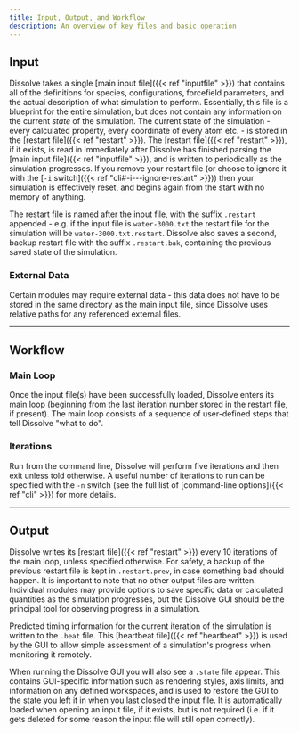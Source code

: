 ```yaml
---
title: Input, Output, and Workflow
description: An overview of key files and basic operation
---
```


## Input

Dissolve takes a single [main input file]({{< ref "inputfile" >}}) that contains all of the definitions for species, configurations, forcefield parameters, and the actual description of what simulation to perform. Essentially, this file is a blueprint for the entire simulation, but does not contain any information on the current _state_ of the simulation. The current state of the simulation - every calculated property, every coordinate of every atom etc. - is stored in the [restart file]({{< ref "restart" >}}). The [restart file]({{< ref "restart" >}}), if it exists, is read in immediately after Dissolve has finished parsing the [main input file]({{< ref "inputfile" >}}), and is written to periodically as the simulation progresses. If you remove your restart file (or choose to ignore it with the [`-i` switch]({{< ref "cli#-i---ignore-restart" >}})) then your simulation is effectively reset, and begins again from the start with no memory of anything.

The restart file is named after the input file, with the suffix `.restart` appended - e.g. if the input file is `water-3000.txt` the restart file for the simulation will be `water-3000.txt.restart`. Dissolve also saves a second, backup restart file with the suffix `.restart.bak`, containing the previous saved state of the simulation.

### External Data

Certain modules may require external data - this data does not have to be stored in the same directory as the main input file, since Dissolve uses relative paths for any referenced external files.

* * *

## Workflow

### Main Loop

Once the input file(s) have been successfully loaded, Dissolve enters its main loop (beginning from the last iteration number stored in the restart file, if present). The main loop consists of a sequence of user-defined steps that tell Dissolve "what to do".

### Iterations

Run from the command line, Dissolve will perform five iterations and then exit unless told otherwise. A useful number of iterations to run can be specified with the `-n` switch (see the full list of [command-line options]({{< ref "cli" >}}) for more details.

* * *

## Output

Dissolve writes its [restart file]({{< ref "restart" >}}) every 10 iterations of the main loop, unless specified otherwise. For safety, a backup of the previous restart file is kept in `.restart.prev`, in case something bad should happen. It is important to note that no other output files are written. Individual modules may provide options to save specific data or calculated quantities as the simulation progresses, but the Dissolve GUI should be the principal tool for observing progress in a simulation.

Predicted timing information for the current iteration of the simulation is written to the `.beat` file. This [heartbeat file]({{< ref "heartbeat" >}}) is used by the GUI to allow simple assessment of a simulation's progress when monitoring it remotely.

When running the Dissolve GUI you will also see a `.state` file appear. This contains GUI-specific information such as rendering styles, axis limits, and information on any defined workspaces, and is used to restore the GUI to the state you left it in when you last closed the input file. It is automatically loaded when opening an input file, if it exists, but is not required (i.e. if it gets deleted for some reason the input file will still open correctly).
